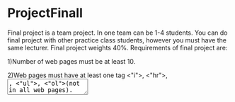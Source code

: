 # ProjectFinall
Final project is a team project. In one team can be 1-4 students. You can do final project with other practice class students, however you must have the same lecturer. Final project weights 40%. Requirements of final project are:

1)Number of web pages must be at least 10.

2)Web pages must have at least one tag <"i">, <"hr">, <textarea>, <"ul">, <"ol">(not in all web pages).

3)Push your final project in github repository. This task for each team member. 

4)Color must be defined by hsl,hsla,rgb, rgba, functions and by hexadecimal number. 

5)Final project must contain at least four flexbox containers and items must be aligned.

6)HTML elements must be aligned by grid system. 

7)Five buttons and two tables must be styled by bootstrap library. Some elements must be styled by tailwind library. 

8)Final project must be mobile adaptable for at least two kinds of screen.

9) Final project must have inputs with types date, number, text, radio, checkbox.

10)Some HTML elements must be styled by Vue.js framework.

